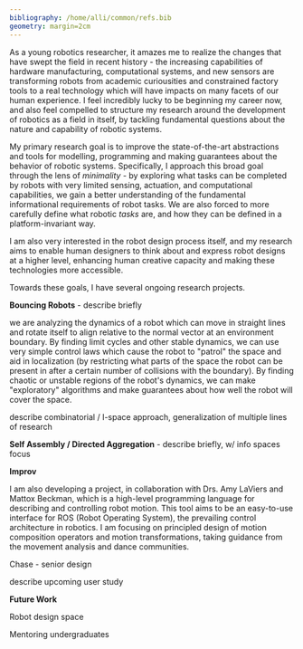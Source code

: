 ```yaml
---
bibliography: /home/alli/common/refs.bib
geometry: margin=2cm
---
```


As a young robotics researcher, it amazes me to realize the changes that
have swept the field in recent history - the increasing capabilities of hardware manufacturing,
computational systems, and new sensors are transforming robots from academic
curiousities and constrained factory tools to a real technology which will
have impacts on many facets of our human experience. I feel incredibly lucky to be
beginning my career now, and also feel compelled to structure my research around
the development of robotics as a field in itself, by tackling fundamental
questions about the nature and capability of robotic systems.

My primary research goal is to improve the state-of-the-art abstractions and
tools for modelling, programming and making guarantees about the behavior of
robotic systems. Specifically, I approach this broad goal through the lens of
*minimality* - by exploring what tasks can be completed by robots with very
limited sensing, actuation, and computational capabilities, we gain a better
understanding of the fundamental informational requirements of robot tasks. We
are also forced to more carefully define what robotic *tasks* are, and how they
can be defined in a platform-invariant way.

I am also very interested in the robot design process itself,
and my research aims to enable human designers to think about and express robot
designs at a higher level, enhancing human creative capacity and making these technologies
more accessible.

Towards these goals, I have several ongoing research projects.

**Bouncing Robots** - describe briefly

we are analyzing the dynamics of a robot which can move in straight lines
and rotate itself to align relative to the normal vector at an environment
boundary. By finding limit cycles and other stable dynamics, we can use very
simple control laws which cause the robot to "patrol" the space and aid in
localization (by restricting what parts of the space the robot can be present in
after a certain number of collisions with the boundary). By finding chaotic or
unstable regions of the robot's dynamics, we can make "exploratory" algorithms
and make guarantees about how well the robot will cover the space.

describe combinatorial / I-space approach, generalization of multiple lines of
research

**Self Assembly / Directed Aggregation** - describe briefly, w/ info spaces focus

**Improv**

I am also developing a project, in collaboration with Drs. Amy LaViers and
Mattox Beckman, which is a high-level programming language for describing and
controlling robot motion. This tool aims to be an easy-to-use interface for ROS
(Robot Operating System), the prevailing control architecture in robotics. I am
focusing on principled design of motion composition operators and motion
transformations, taking guidance from the movement analysis and dance
communities.

Chase - senior design

describe upcoming user study

**Future Work**

Robot design space

Mentoring undergraduates
